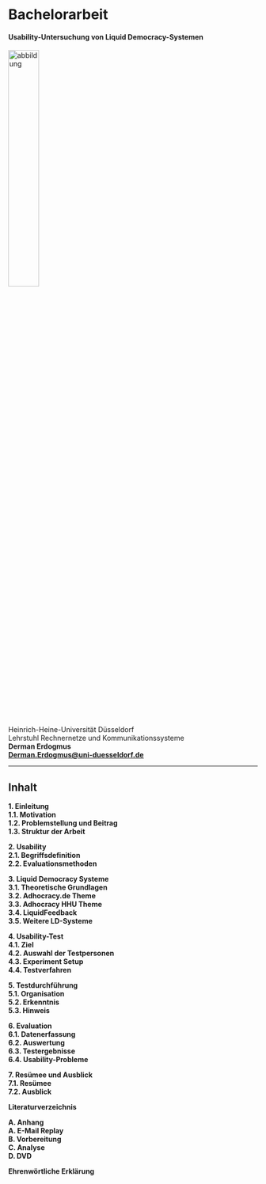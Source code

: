 Bachelorarbeit
==============

#### Usability-Untersuchung von Liquid Democracy-Systemen

<img src="https://raw.github.com/dnes86/Bachelorarbeit/master/working-out/HHU%20Düsseldorf.png" alt="abbildung" width="35%" style="max-width:100%;">

<div class="vcard">
 <div class="org">
    Heinrich-Heine-Universität Düsseldorf <br />
    Lehrstuhl Rechnernetze und Kommunikationssysteme <br />
 </div>
</div>

<div id="hcard-Derman-Erdogmus" class="vcard">
 <b>Derman Erdogmus<b/><br />
 <a class="email" href="mailto:Derman.Erdogmus@uni-duesseldorf.de">Derman.Erdogmus@uni-duesseldorf.de</a> <br />
</div>


--------

## Inhalt
**1. Einleitung**      
1.1. Motivation      
1.2. Problemstellung und Beitrag      
1.3. Struktur der Arbeit      

**2. Usability**      
2.1. Begriffsdefinition      
2.2. Evaluationsmethoden      

**3. Liquid Democracy Systeme**      
3.1. Theoretische Grundlagen      
3.2. Adhocracy.de Theme      
3.3. Adhocracy HHU Theme      
3.4. LiquidFeedback      
3.5. Weitere LD-Systeme      

**4. Usability-Test**      
4.1. Ziel      
4.2. Auswahl der Testpersonen      
4.3. Experiment Setup      
4.4. Testverfahren      

**5. Testdurchführung**      
5.1. Organisation      
5.2. Erkenntnis      
5.3. Hinweis      

**6. Evaluation**      
6.1. Datenerfassung      
6.2. Auswertung      
6.3. Testergebnisse      
6.4. Usability-Probleme      

**7. Resümee und Ausblick**      
7.1. Resümee      
7.2. Ausblick      

**Literaturverzeichnis**  

**A. Anhang**      
A. E-Mail Replay   
B. Vorbereitung   
C. Analyse      
D. DVD      

**Ehrenwörtliche Erklärung**  
